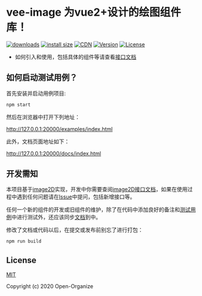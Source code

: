 # vee-image 为vue2+设计的绘图组件库！

<p>
  <a href="https://yelloxing.gitee.io/npm-downloads?interval=7&packages=vee-image"><img src="https://img.shields.io/npm/dm/vee-image.svg" alt="downloads"></a>
  <a href="https://packagephobia.now.sh/result?p=vee-image"><img src="https://packagephobia.now.sh/badge?p=vee-image" alt="install size"></a>
  <a href="https://www.jsdelivr.com/package/npm/vee-image"><img src="https://data.jsdelivr.com/v1/package/npm/vee-image/badge" alt="CDN"></a>
  <a href="https://www.npmjs.com/package/vee-image"><img src="https://img.shields.io/npm/v/vee-image.svg" alt="Version"></a>
  <a href="https://github.com/Open-Organize/vee-image/blob/master/LICENSE"><img src="https://img.shields.io/npm/l/vee-image.svg" alt="License"></a>
</p>


- 如何引入和使用，包括具体的组件等请查看[接口文档](http://yelloxing.gitee.io/vee-image/)

如何启动测试用例？
-----------------------------

首先安装并启动用例项目:

```bash
npm start
```

然后在浏览器中打开下列地址：

http://127.0.0.1:20000/examples/index.html

此外，文档页面地址如下：

http://127.0.0.1:20000/docs/index.html

开发需知
----------------------------

本项目基于[image2D](https://github.com/yelloxing/image2D)实现，开发中你需要查阅[image2D接口文档](https://yelloxing.gitee.io/image2d/#/guide)，如果在使用过程中遇到任何问题请在[Issue](https://github.com/yelloxing/image2D/issues)中提问，包括新增接口等。

任何一个新的组件的开发或旧组件的维护，除了在代码中添加良好的备注和[测试用例](https://github.com/Open-Organize/vee-image/tree/master/examples)中进行测试外，还应该同步[文档](https://github.com/Open-Organize/vee-image/tree/master/docs)到中。

修改了文档或代码以后，在提交或发布前别忘了进行打包：

```bash
npm run build
```

## License

[MIT](https://github.com/Open-Organize/vee-image/blob/master/LICENSE)

Copyright (c) 2020 Open-Organize
